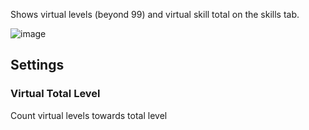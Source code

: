 Shows virtual levels (beyond 99) and virtual skill total on the skills tab.

![image](https://raw.githubusercontent.com/runelite/wiki/master/img/Virtual-Levels-example.png)

## Settings

### Virtual Total Level

Count virtual levels towards total level
